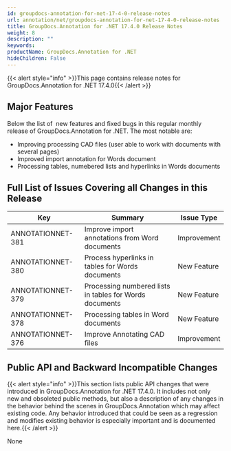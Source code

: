 ```yaml
---
id: groupdocs-annotation-for-net-17-4-0-release-notes
url: annotation/net/groupdocs-annotation-for-net-17-4-0-release-notes
title: GroupDocs.Annotation for .NET 17.4.0 Release Notes
weight: 8
description: ""
keywords: 
productName: GroupDocs.Annotation for .NET
hideChildren: False
---
```

{{< alert style="info" >}}This page contains release notes for GroupDocs.Annotation for .NET 17.4.0{{< /alert >}}

## Major Features

Below the list of  new features and fixed bugs in this regular monthly release of GroupDocs.Annotation for .NET. The most notable are:

*   Improving processing CAD files (user able to work with documents with several pages)
*   Improved import annotation for Words document
*   Processing tables, numebered lists and hyperlinks in Words documents

## Full List of Issues Covering all Changes in this Release

| Key | Summary | Issue Type |
| --- | --- | --- |
| ANNOTATIONNET-381 | Improve import annotations from Word documents | Improvement |
| ANNOTATIONNET-380 | Process hyperlinks in tables for Words documents | New Feature |
| ANNOTATIONNET-379 | Processing numbered lists in tables for Words documents | New Feature |
| ANNOTATIONNET-378 | Processing tables in Word documents | New Feature |
| ANNOTATIONNET-376 | Improve Annotating CAD files | Improvement |

## Public API and Backward Incompatible Changes

{{< alert style="info" >}}This section lists public API changes that were introduced in GroupDocs.Annotation for .NET 17.4.0. It includes not only new and obsoleted public methods, but also a description of any changes in the behavior behind the scenes in GroupDocs.Annotation which may affect existing code. Any behavior introduced that could be seen as a regression and modifies existing behavior is especially important and is documented here.{{< /alert >}}

None
